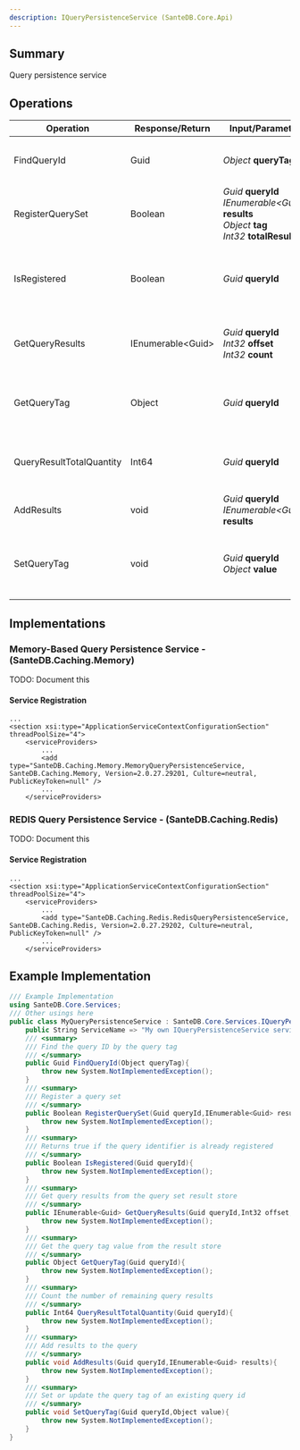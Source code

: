 ```yaml
---
description: IQueryPersistenceService (SanteDB.Core.Api)
---
```


## Summary
Query persistence service

## Operations

|Operation|Response/Return|Input/Parameter|Description|
|-|-|-|-|
|FindQueryId|Guid|*Object* **queryTag**|Find the query ID by the query tag|
|RegisterQuerySet|Boolean|*Guid* **queryId**<br/>*IEnumerable&lt;Guid>* **results**<br/>*Object* **tag**<br/>*Int32* **totalResults**|Register a query set|
|IsRegistered|Boolean|*Guid* **queryId**|Returns true if the query identifier is already registered|
|GetQueryResults|IEnumerable&lt;Guid>|*Guid* **queryId**<br/>*Int32* **offset**<br/>*Int32* **count**|Get query results from the query set result store|
|GetQueryTag|Object|*Guid* **queryId**|Get the query tag value from the result store|
|QueryResultTotalQuantity|Int64|*Guid* **queryId**|Count the number of remaining query results|
|AddResults|void|*Guid* **queryId**<br/>*IEnumerable&lt;Guid>* **results**|Add results to the query|
|SetQueryTag|void|*Guid* **queryId**<br/>*Object* **value**|Set or update the query tag of an existing query id|

## Implementations


### Memory-Based Query Persistence Service - (SanteDB.Caching.Memory)
TODO: Document this

#### Service Registration
```markup
...
<section xsi:type="ApplicationServiceContextConfigurationSection" threadPoolSize="4">
	<serviceProviders>
		...
		<add type="SanteDB.Caching.Memory.MemoryQueryPersistenceService, SanteDB.Caching.Memory, Version=2.0.27.29201, Culture=neutral, PublicKeyToken=null" />
		...
	</serviceProviders>
```

### REDIS Query Persistence Service - (SanteDB.Caching.Redis)
TODO: Document this

#### Service Registration
```markup
...
<section xsi:type="ApplicationServiceContextConfigurationSection" threadPoolSize="4">
	<serviceProviders>
		...
		<add type="SanteDB.Caching.Redis.RedisQueryPersistenceService, SanteDB.Caching.Redis, Version=2.0.27.29202, Culture=neutral, PublicKeyToken=null" />
		...
	</serviceProviders>
```
## Example Implementation
```csharp
/// Example Implementation
using SanteDB.Core.Services;
/// Other usings here
public class MyQueryPersistenceService : SanteDB.Core.Services.IQueryPersistenceService { 
	public String ServiceName => "My own IQueryPersistenceService service";
	/// <summary>
	/// Find the query ID by the query tag
	/// </summary>
	public Guid FindQueryId(Object queryTag){
		throw new System.NotImplementedException();
	}
	/// <summary>
	/// Register a query set
	/// </summary>
	public Boolean RegisterQuerySet(Guid queryId,IEnumerable<Guid> results,Object tag,Int32 totalResults){
		throw new System.NotImplementedException();
	}
	/// <summary>
	/// Returns true if the query identifier is already registered
	/// </summary>
	public Boolean IsRegistered(Guid queryId){
		throw new System.NotImplementedException();
	}
	/// <summary>
	/// Get query results from the query set result store
	/// </summary>
	public IEnumerable<Guid> GetQueryResults(Guid queryId,Int32 offset,Int32 count){
		throw new System.NotImplementedException();
	}
	/// <summary>
	/// Get the query tag value from the result store
	/// </summary>
	public Object GetQueryTag(Guid queryId){
		throw new System.NotImplementedException();
	}
	/// <summary>
	/// Count the number of remaining query results
	/// </summary>
	public Int64 QueryResultTotalQuantity(Guid queryId){
		throw new System.NotImplementedException();
	}
	/// <summary>
	/// Add results to the query
	/// </summary>
	public void AddResults(Guid queryId,IEnumerable<Guid> results){
		throw new System.NotImplementedException();
	}
	/// <summary>
	/// Set or update the query tag of an existing query id
	/// </summary>
	public void SetQueryTag(Guid queryId,Object value){
		throw new System.NotImplementedException();
	}
}
```
